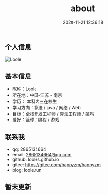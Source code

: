 ﻿---
title: about
date: 2020-11-21 12:36:18
type: "about"
layout: "about"
description:
---
## 个人信息
![Loole](https://img-blog.csdnimg.cn/20201121170559699.jpg#pic_center)
## 基本信息

 - 昵称：Loole
 - 所在地：中国-江苏 - 南京
 - 学历： 本科大三在校生
 - 学习方向：算法 / java / 网络 / Web
 - 目标：全栈开发工程师 / 算法工程师 / 菜鸡
 - 爱好：篮球 / 编程 / 游戏 
 
## 联系我
 - qq: 2865134664
 - email: 2865134664@qq.com
 - github: looles.github.io
 - gitee: https://gitee.com/happyzm/happyzm
 - blog: loole.fun

## 暂未更新


